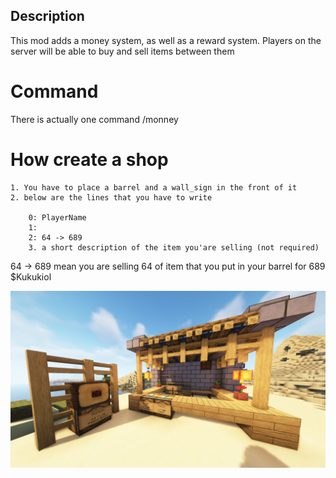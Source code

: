 ## Description

This mod adds a money system, as well as a reward system.
Players on the server will be able to buy and sell items between them

# Command

There is actually one command /monney

# How create a shop

    1. You have to place a barrel and a wall_sign in the front of it
    2. below are the lines that you have to write
    
        0: PlayerName
        1:
        2: 64 -> 689
        3. a short description of the item you'are selling (not required)

64 -> 689 mean you are selling 64 of item that you put in your barrel for 689 $Kukukiol

![This is an image](https://github.com/AmibeSkyfy16/Resources/blob/main/Images/shop.png)
